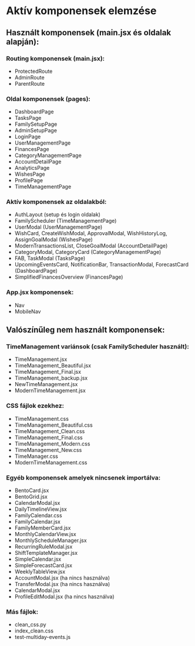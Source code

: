 # Aktív komponensek elemzése

## Használt komponensek (main.jsx és oldalak alapján):

### Routing komponensek (main.jsx):
- ProtectedRoute
- AdminRoute  
- ParentRoute

### Oldal komponensek (pages):
- DashboardPage
- TasksPage
- FamilySetupPage
- AdminSetupPage
- LoginPage
- UserManagementPage
- FinancesPage
- CategoryManagementPage
- AccountDetailPage
- AnalyticsPage
- WishesPage
- ProfilePage
- TimeManagementPage

### Aktív komponensek az oldalakból:
- AuthLayout (setup és login oldalak)
- FamilyScheduler (TimeManagementPage)
- UserModal (UserManagementPage)
- WishCard, CreateWishModal, ApprovalModal, WishHistoryLog, AssignGoalModal (WishesPage)
- ModernTransactionsList, CloseGoalModal (AccountDetailPage)
- CategoryModal, CategoryCard (CategoryManagementPage)
- FAB, TaskModal (TasksPage)
- UpcomingEventsCard, NotificationBar, TransactionModal, ForecastCard (DashboardPage)
- SimplifiedFinancesOverview (FinancesPage)

### App.jsx komponensek:
- Nav
- MobileNav

## Valószínűleg nem használt komponensek:

### TimeManagement variánsok (csak FamilyScheduler használt):
- TimeManagement.jsx
- TimeManagement_Beautiful.jsx
- TimeManagement_Final.jsx
- TimeManagement_backup.jsx
- NewTimeManagement.jsx
- ModernTimeManagement.jsx

### CSS fájlok ezekhez:
- TimeManagement.css
- TimeManagement_Beautiful.css
- TimeManagement_Clean.css
- TimeManagement_Final.css
- TimeManagement_Modern.css
- TimeManagement_New.css
- TimeManager.css
- ModernTimeManagement.css

### Egyéb komponensek amelyek nincsenek importálva:
- BentoCard.jsx
- BentoGrid.jsx
- CalendarModal.jsx
- DailyTimelineView.jsx
- FamilyCalendar.css
- FamilyCalendar.jsx
- FamilyMemberCard.jsx
- MonthlyCalendarView.jsx
- MonthlyScheduleManager.jsx
- RecurringRuleModal.jsx
- ShiftTemplateManager.jsx
- SimpleCalendar.jsx
- SimpleForecastCard.jsx
- WeeklyTableView.jsx
- AccountModal.jsx (ha nincs használva)
- TransferModal.jsx (ha nincs használva)
- CalendarModal.jsx
- ProfileEditModal.jsx (ha nincs használva)

### Más fájlok:
- clean_css.py
- index_clean.css
- test-multiday-events.js
